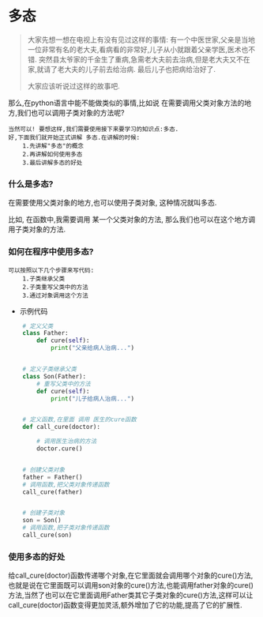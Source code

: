 # 多态

> 大家先想一想在电视上有没有见过这样的事情:
> 	有一个中医世家,父亲是当地一位非常有名的老大夫,看病看的非常好,儿子从小就跟着父亲学医,医术也不错. 突然县太爷家的千金生了重病,急需老大夫前去治病,但是老大夫又不在家,就请了老大夫的儿子前去给治病.
> 最后儿子也把病给治好了.
>
> 大家应该听说过这样的故事吧.

那么,在python语言中能不能做类似的事情,比如说 在需要调用父类对象方法的地方,我们也可以调用子类对象的方法呢?

	当然可以! 要想这样,我们需要使用接下来要学习的知识点:多态.
	好,下面我们就开始正式讲解 多态.在讲解的时候:
		1.先讲解"多态"的概念
		2.再讲解如何使用多态
		3.最后讲解多态的好处

### 什么是多态?

在需要使用父类对象的地方,也可以使用子类对象, 这种情况就叫多态.

比如, 在函数中,我需要调用 某一个父类对象的方法, 那么我们也可以在这个地方调用子类对象的方法.

### 如何在程序中使用多态?

```
可以按照以下几个步骤来写代码:
    1.子类继承父类
    2.子类重写父类中的方法
    3.通过对象调用这个方法
```

* 示例代码

```python
	# 定义父类
	class Father:
		def cure(self):
			print("父亲给病人治病...")


	# 定义子类继承父类
	class Son(Father):
		# 重写父类中的方法
		def cure(self):
			print("儿子给病人治病...")


	# 定义函数,在里面 调用 医生的cure函数
	def call_cure(doctor):

		# 调用医生治病的方法
		doctor.cure()


	# 创建父类对象
	father = Father()
	# 调用函数,把父类对象传递函数
	call_cure(father)


	# 创建子类对象
	son = Son()
	# 调用函数,把子类对象传递函数
	call_cure(son)

```
### 使用多态的好处

给call_cure(doctor)函数传递哪个对象,在它里面就会调用哪个对象的cure()方法,也就是说在它里面既可以调用son对象的cure()方法,也能调用father对象的cure()方法,当然了也可以在它里面调用Father类其它子类对象的cure()方法,这样可以让call_cure(doctor)函数变得更加灵活,额外增加了它的功能,提高了它的扩展性.

